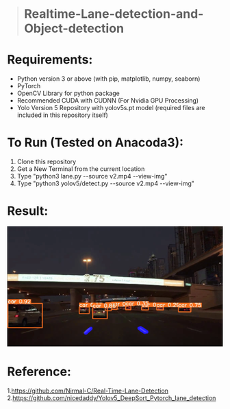 ># Realtime-Lane-detection-and-Object-detection

# Requirements:

* Python version 3 or above (with pip, matplotlib, numpy, seaborn)
* PyTorch
* OpenCV Library for python package
* Recommended CUDA with CUDNN (For Nvidia GPU Processing)
* Yolo Version 5 Repository with yolov5s.pt model (required files are included in this repository itself) 

# To Run (Tested on Anacoda3):

1. Clone this repository
2. Get a New Terminal from the current location
3. Type "python3 lane.py --source v2.mp4 --view-img"
4. Type "python3 yolov5/detect.py --source v2.mp4 --view-img"

# Result:

![Screenshot 1](results/img_test.png)

# Reference:

1.https://github.com/Nirmal-C/Real-Time-Lane-Detection
2.https://github.com/nicedaddy/Yolov5_DeepSort_Pytorch_lane_detection


